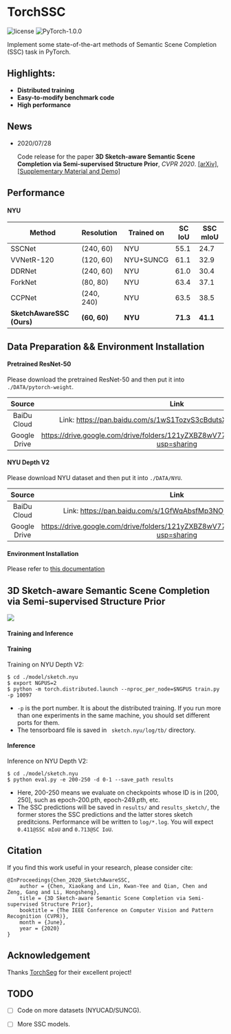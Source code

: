 # TorchSSC
![license](https://img.shields.io/badge/license-MIT-green) ![PyTorch-1.0.0](https://img.shields.io/badge/PyTorch-1.0.0-blue)

Implement some state-of-the-art methods of Semantic Scene Completion (SSC) task in PyTorch.



## Highlights:

- **Distributed training**
- **Easy-to-modify benchmark code**
- **High performance**




## News

- 2020/07/28

  Code release for the paper **3D Sketch-aware Semantic Scene Completion via Semi-supervised Structure Prior**, *CVPR 2020*. [[arXiv]](https://arxiv.org/abs/2003.14052), [[Supplementary Material and Demo]](https://charlesCXK.github.io)




## Performance

#### NYU

| Method                    | Resolution   | Trained on | SC IoU   | SSC mIoU |
| ------------------------- | ------------ | ---------- | -------- | -------- |
| SSCNet                    | (240, 60)    | NYU        | 55.1     | 24.7     |
| VVNetR-120                | (120, 60)    | NYU+SUNCG  | 61.1     | 32.9     |
| DDRNet                    | (240, 60)    | NYU        | 61.0     | 30.4     |
| ForkNet                   | (80, 80)     | NYU        | 63.4     | 37.1     |
| CCPNet                    | (240, 240)   | NYU        | 63.5     | 38.5     |
| **SketchAwareSSC (Ours)** | **(60, 60)** | **NYU**    | **71.3** | **41.1** |



## Data Preparation && Environment Installation

#### Pretrained ResNet-50

Please download the pretrained ResNet-50 and then put it into `./DATA/pytorch-weight`.

|    Source    |                   Link                   |
| :----------: | :--------------------------------------: |
| BaiDu Cloud  | Link: https://pan.baidu.com/s/1wS1TozvS3cBdutsXRWUmUw  Key: 4g9u |
| Google Drive | https://drive.google.com/drive/folders/121yZXBZ8wV77WRXRur86YBA4ifJEhsJQ?usp=sharing |

#### NYU Depth V2

Please download NYU dataset and then put it into `./DATA/NYU`.

|    Source    |                   Link                   |
| :----------: | :--------------------------------------: |
| BaiDu Cloud  | Link: https://pan.baidu.com/s/1GfWqAbsfMp3NOjFcEnL54A Key: v5ta |
| Google Drive | https://drive.google.com/drive/folders/121yZXBZ8wV77WRXRur86YBA4ifJEhsJQ?usp=sharing |

#### Environment Installation

Please refer to [this documentation](./install.md)



## 3D Sketch-aware Semantic Scene Completion via Semi-supervised Structure Prior

<img src='./ReadmePic/arch.png'>

#### Training and Inference

#### Training

Training on NYU Depth V2:

```shell
$ cd ./model/sketch.nyu
$ export NGPUS=2
$ python -m torch.distributed.launch --nproc_per_node=$NGPUS train.py -p 10097
```

- `-p` is the port number. It is about the distributed training. If you run more than one experiments in the same machine, you should set different ports for them.
- The tensorboard file is saved in ` sketch.nyu/log/tb/` directory.

#### Inference

Inference on NYU Depth V2:

```shell
$ cd ./model/sketch.nyu
$ python eval.py -e 200-250 -d 0-1 --save_path results
```

- Here, 200-250 means we evaluate on checkpoints whose ID is in [200, 250], such as epoch-200.pth, epoch-249.pth, etc. 
- The SSC predictions will be saved in `results/` and `results_sketch/`, the former stores the SSC predictions and the latter stores sketch preditcions. Performance will be written to `log/*.log`. You will expect `0.411@SSC mIoU` and `0.713@SC IoU`.




## Citation

If you find this work useful in your research, please consider cite:

```
@InProceedings{Chen_2020_SketchAwareSSC,
    author = {Chen, Xiaokang and Lin, Kwan-Yee and Qian, Chen and Zeng, Gang and Li, Hongsheng},
    title = {3D Sketch-aware Semantic Scene Completion via Semi-supervised Structure Prior},
    booktitle = {The IEEE Conference on Computer Vision and Pattern Recognition (CVPR)},
    month = {June},
    year = {2020}
}
```



## Acknowledgement

Thanks [TorchSeg](https://github.com/ycszen/TorchSeg) for their excellent project!



## TODO

- [ ] Code on more datasets (NYUCAD/SUNCG).
- [ ] More SSC models.


